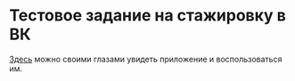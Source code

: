 # Тестовое задание на стажировку в ВК

[Здесь](https://nk-soc-network.web.app/feed) можно своими глазами увидеть приложение и воспользоваться им.
